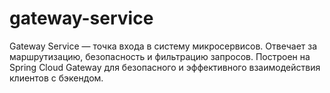 # gateway-service
Gateway Service — точка входа в систему микросервисов. Отвечает за маршрутизацию, безопасность и фильтрацию запросов. Построен на Spring Cloud Gateway для безопасного и эффективного взаимодействия клиентов с бэкендом.
